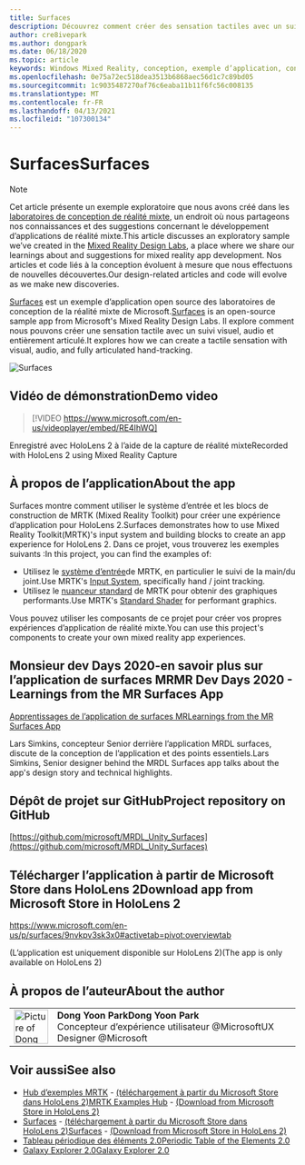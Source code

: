 ```yaml
---
title: Surfaces
description: Découvrez comment créer des sensation tactiles avec un suivi visuel, audio et articulé dans l’exemple d’application surfaces.
author: cre8ivepark
ms.author: dongpark
ms.date: 06/18/2020
ms.topic: article
keywords: Windows Mixed Reality, conception, exemple d’application, contrôles, MRTK, kit de préversion de réalité mixte, Unity, exemples d’applications, exemples d’applications, open source, Microsoft Store, HoloLens, casque de réalité mixte, casque Windows Mixed realisation, casque de réalité virtuelle
ms.openlocfilehash: 0e75a72ec518dea3513b6868aec56d1c7c89bd05
ms.sourcegitcommit: 1c9035487270af76c6eaba11b11f6fc56c008135
ms.translationtype: MT
ms.contentlocale: fr-FR
ms.lasthandoff: 04/13/2021
ms.locfileid: "107300134"
---
```

# <a name="surfaces"></a><span data-ttu-id="033fc-104">Surfaces</span><span class="sxs-lookup"><span data-stu-id="033fc-104">Surfaces</span></span>

>[!NOTE]
><span data-ttu-id="033fc-105">Cet article présente un exemple exploratoire que nous avons créé dans les [laboratoires de conception de réalité mixte](https://github.com/Microsoft/MRDesignLabs_Unity), un endroit où nous partageons nos connaissances et des suggestions concernant le développement d’applications de réalité mixte.</span><span class="sxs-lookup"><span data-stu-id="033fc-105">This article discusses an exploratory sample we’ve created in the [Mixed Reality Design Labs](https://github.com/Microsoft/MRDesignLabs_Unity), a place where we share our learnings about and suggestions for mixed reality app development.</span></span> <span data-ttu-id="033fc-106">Nos articles et code liés à la conception évoluent à mesure que nous effectuons de nouvelles découvertes.</span><span class="sxs-lookup"><span data-stu-id="033fc-106">Our design-related articles and code will evolve as we make new discoveries.</span></span>

<span data-ttu-id="033fc-107">[Surfaces](https://github.com/microsoft/MRDL_Unity_Surfaces)  est un exemple d’application open source des laboratoires de conception de la réalité mixte de Microsoft.</span><span class="sxs-lookup"><span data-stu-id="033fc-107">[Surfaces](https://github.com/microsoft/MRDL_Unity_Surfaces)  is an open-source sample app from Microsoft's Mixed Reality Design Labs.</span></span> <span data-ttu-id="033fc-108">Il explore comment nous pouvons créer une sensation tactile avec un suivi visuel, audio et entièrement articulé.</span><span class="sxs-lookup"><span data-stu-id="033fc-108">It explores how we can create a tactile sensation with visual, audio, and fully articulated hand-tracking.</span></span>

![Surfaces](images/MRDL_Surfaces_1.jpg)

## <a name="demo-video"></a><span data-ttu-id="033fc-110">Vidéo de démonstration</span><span class="sxs-lookup"><span data-stu-id="033fc-110">Demo video</span></span> 

> [!VIDEO https://www.microsoft.com/en-us/videoplayer/embed/RE4IhWQ]

<span data-ttu-id="033fc-111">Enregistré avec HoloLens 2 à l’aide de la capture de réalité mixte</span><span class="sxs-lookup"><span data-stu-id="033fc-111">Recorded with HoloLens 2 using Mixed Reality Capture</span></span>

## <a name="about-the-app"></a><span data-ttu-id="033fc-112">À propos de l’application</span><span class="sxs-lookup"><span data-stu-id="033fc-112">About the app</span></span>

<span data-ttu-id="033fc-113">Surfaces montre comment utiliser le système d’entrée et les blocs de construction de MRTK (Mixed Reality Toolkit) pour créer une expérience d’application pour HoloLens 2.</span><span class="sxs-lookup"><span data-stu-id="033fc-113">Surfaces demonstrates how to use Mixed Reality Toolkit(MRTK)'s input system and building blocks to create an app experience for HoloLens 2.</span></span> <span data-ttu-id="033fc-114">Dans ce projet, vous trouverez les exemples suivants :</span><span class="sxs-lookup"><span data-stu-id="033fc-114">In this project, you can find the examples of:</span></span>

- <span data-ttu-id="033fc-115">Utilisez le [système d’entrée](https://docs.microsoft.com/windows/mixed-reality/mrtk-unity/features/input/overview)de MRTK, en particulier le suivi de la main/du joint.</span><span class="sxs-lookup"><span data-stu-id="033fc-115">Use MRTK's [Input System](https://docs.microsoft.com/windows/mixed-reality/mrtk-unity/features/input/overview), specifically hand / joint tracking.</span></span>
- <span data-ttu-id="033fc-116">Utilisez le [nuanceur standard](https://docs.microsoft.com/windows/mixed-reality/mrtk-unity/features/rendering/mrtk-standard-shader) de MRTK pour obtenir des graphiques performants.</span><span class="sxs-lookup"><span data-stu-id="033fc-116">Use MRTK's [Standard Shader](https://docs.microsoft.com/windows/mixed-reality/mrtk-unity/features/rendering/mrtk-standard-shader) for performant graphics.</span></span>

<span data-ttu-id="033fc-117">Vous pouvez utiliser les composants de ce projet pour créer vos propres expériences d’application de réalité mixte.</span><span class="sxs-lookup"><span data-stu-id="033fc-117">You can use this project's components to create your own mixed reality app experiences.</span></span>

## <a name="mr-dev-days-2020---learnings-from-the-mr-surfaces-app"></a><span data-ttu-id="033fc-118">Monsieur dev Days 2020-en savoir plus sur l’application de surfaces MR</span><span class="sxs-lookup"><span data-stu-id="033fc-118">MR Dev Days 2020 - Learnings from the MR Surfaces App</span></span>

[<span data-ttu-id="033fc-119">Apprentissages de l’application de surfaces MR</span><span class="sxs-lookup"><span data-stu-id="033fc-119">Learnings from the MR Surfaces App</span></span>](https://channel9.msdn.com/Shows/Docs-Mixed-Reality/Learnings-from-the-MR-Surfaces-App)

<span data-ttu-id="033fc-120">Lars Simkins, concepteur Senior derrière l’application MRDL surfaces, discute de la conception de l’application et des points essentiels.</span><span class="sxs-lookup"><span data-stu-id="033fc-120">Lars Simkins, Senior designer behind the MRDL Surfaces app talks about the app's design story and technical highlights.</span></span>

## <a name="project-repository-on-github"></a><span data-ttu-id="033fc-121">Dépôt de projet sur GitHub</span><span class="sxs-lookup"><span data-stu-id="033fc-121">Project repository on GitHub</span></span>

[https://github.com/microsoft/MRDL_Unity_Surfaces](https://github.com/microsoft/MRDL_Unity_Surfaces)

## <a name="download-app-from-microsoft-store-in-hololens-2"></a><span data-ttu-id="033fc-122">Télécharger l’application à partir de Microsoft Store dans HoloLens 2</span><span class="sxs-lookup"><span data-stu-id="033fc-122">Download app from Microsoft Store in HoloLens 2</span></span>

https://www.microsoft.com/en-us/p/surfaces/9nvkpv3sk3x0#activetab=pivot:overviewtab

<span data-ttu-id="033fc-123">(L’application est uniquement disponible sur HoloLens 2)</span><span class="sxs-lookup"><span data-stu-id="033fc-123">(The app is only available on HoloLens 2)</span></span>

## <a name="about-the-author"></a><span data-ttu-id="033fc-124">À propos de l’auteur</span><span class="sxs-lookup"><span data-stu-id="033fc-124">About the author</span></span>

<table style="border-collapse:collapse" padding-left="0px">
<tr>
<td style="border-style: none" width="60px"><img alt="Picture of Dong Yoon Park" width="60" height="60" src="images/dongyoonpark.jpg"></td>
<td style="border-style: none"><span data-ttu-id="033fc-125"><b>Dong Yoon Park</b></span><span class="sxs-lookup"><span data-stu-id="033fc-125"><b>Dong Yoon Park</b></span></span><br><span data-ttu-id="033fc-126">Concepteur d’expérience utilisateur @Microsoft</span><span class="sxs-lookup"><span data-stu-id="033fc-126">UX Designer @Microsoft</span></span></td>
</tr>
</table>

## <a name="see-also"></a><span data-ttu-id="033fc-127">Voir aussi</span><span class="sxs-lookup"><span data-stu-id="033fc-127">See also</span></span>

* <span data-ttu-id="033fc-128">[Hub d’exemples MRTK](https://docs.microsoft.com/windows/mixed-reality/mrtk-unity/features/example-scenes/example-hub) - [(téléchargement à partir du Microsoft Store dans HoloLens 2)](https://www.microsoft.com/en-us/p/mrtk-examples-hub/9mv8c39l2sj4)</span><span class="sxs-lookup"><span data-stu-id="033fc-128">[MRTK Examples Hub](https://docs.microsoft.com/windows/mixed-reality/mrtk-unity/features/example-scenes/example-hub) - [(Download from Microsoft Store in HoloLens 2)](https://www.microsoft.com/en-us/p/mrtk-examples-hub/9mv8c39l2sj4)</span></span>
* <span data-ttu-id="033fc-129">[Surfaces](sampleapp-surfaces.md) - [(téléchargement à partir du Microsoft Store dans HoloLens 2)](https://www.microsoft.com/en-us/p/surfaces/9nvkpv3sk3x0)</span><span class="sxs-lookup"><span data-stu-id="033fc-129">[Surfaces](sampleapp-surfaces.md) - [(Download from Microsoft Store in HoloLens 2)](https://www.microsoft.com/en-us/p/surfaces/9nvkpv3sk3x0)</span></span>
* [<span data-ttu-id="033fc-130">Tableau périodique des éléments 2.0</span><span class="sxs-lookup"><span data-stu-id="033fc-130">Periodic Table of the Elements 2.0</span></span>](https://medium.com/@dongyoonpark/bringing-the-periodic-table-of-the-elements-app-to-hololens-2-with-mrtk-v2-a6e3d8362158)
* [<span data-ttu-id="033fc-131">Galaxy Explorer 2.0</span><span class="sxs-lookup"><span data-stu-id="033fc-131">Galaxy Explorer 2.0</span></span>](galaxy-explorer-update.md)
